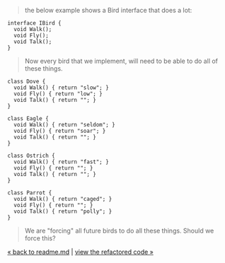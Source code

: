 > the below example shows a Bird interface that does a lot:

    interface IBird {
      void Walk();
      void Fly();
      void Talk();
    }

> Now every bird that we implement, will need to be able to do all of these things.

    class Dove {
      void Walk() { return "slow"; }
      void Fly() { return "low"; }
      void Talk() { return ""; }
    }
    
    class Eagle {
      void Walk() { return "seldom"; }
      void Fly() { return "soar"; }
      void Talk() { return ""; }
    }
    
    class Ostrich {
      void Walk() { return "fast"; }
      void Fly() { return ""; }
      void Talk() { return ""; }
    }
    
    class Parrot {
      void Walk() { return "caged"; }
      void Fly() { return ""; }
      void Talk() { return "polly"; }
    }    

> We are "forcing" all future birds to do all these things. Should we force this?

[&laquo; back to readme.md](README.md) | [view the refactored code &raquo;](4_ISP_code_refactor.md)
